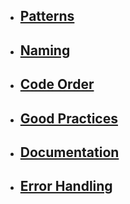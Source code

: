   * ## [Patterns](SummPatterns.md) ##
  * ## [Naming](SummNaming.md) ##
  * ## [Code Order](SummCodeOrd.md) ##
  * ## [Good Practices](SummGoodPrac.md) ##
  * ## [Documentation](SummDoc.md) ##
  * ## [Error Handling](SummError.md) ##